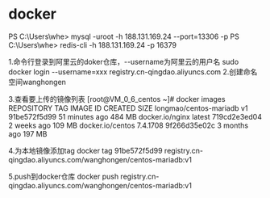 # docker
PS C:\Users\whe> mysql -uroot -h 188.131.169.24 --port=13306 -p
PS C:\Users\whe> redis-cli -h 188.131.169.24 -p 16379

























1.命令行登录到阿里云的doker仓库，--username为阿里云的用户名
sudo docker login --username=xxx registry.cn-qingdao.aliyuncs.com
2.创建命名空间wanghongen

3.查看要上传的镜像列表
[root@VM_0_6_centos ~]# docker images
REPOSITORY               TAG                 IMAGE ID            CREATED             SIZE
longmao/centos-mariadb   v1                  91be572f5d99        51 minutes ago      484 MB
docker.io/nginx          latest              719cd2e3ed04        2 weeks ago         109 MB
docker.io/centos         7.4.1708            9f266d35e02c        3 months ago        197 MB

4.为本地镜像添加tag
docker tag 91be572f5d99 registry.cn-qingdao.aliyuncs.com/wanghongen/centos-mariadb:v1

5.push到docker仓库
docker push registry.cn-qingdao.aliyuncs.com/wanghongen/centos-mariadb:v1